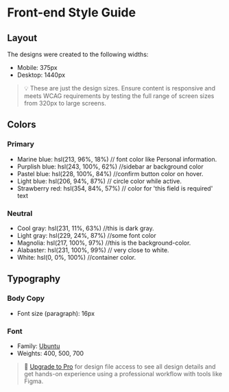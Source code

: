 # Front-end Style Guide

## Layout

The designs were created to the following widths:

- Mobile: 375px
- Desktop: 1440px

> 💡 These are just the design sizes. Ensure content is responsive and meets WCAG requirements by testing the full range of screen sizes from 320px to large screens.

## Colors

### Primary

- Marine blue: hsl(213, 96%, 18%) // font color like Personal information.
- Purplish blue: hsl(243, 100%, 62%) //sidebar ar background color
- Pastel blue: hsl(228, 100%, 84%) //confirm button color on hover.
- Light blue: hsl(206, 94%, 87%) // circle color while active.
- Strawberry red: hsl(354, 84%, 57%) // color for 'this field is required' text

### Neutral

- Cool gray: hsl(231, 11%, 63%) //this is dark gray.
- Light gray: hsl(229, 24%, 87%) //some font color
- Magnolia: hsl(217, 100%, 97%) //this is the background-color.
- Alabaster: hsl(231, 100%, 99%) // very close to white.
- White: hsl(0, 0%, 100%) //container color.

## Typography

### Body Copy

- Font size (paragraph): 16px

### Font

- Family: [Ubuntu](https://fonts.google.com/specimen/Ubuntu)
- Weights: 400, 500, 700

> 💎 [Upgrade to Pro](https://www.frontendmentor.io/pro?ref=style-guide) for design file access to see all design details and get hands-on experience using a professional workflow with tools like Figma.
